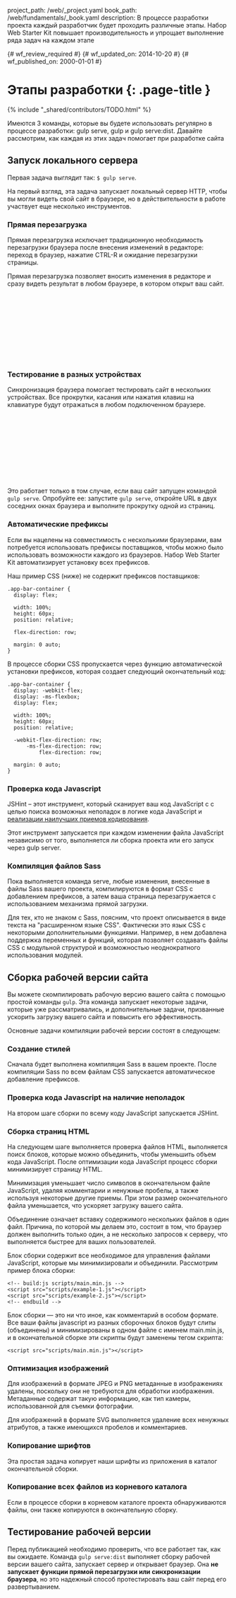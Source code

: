 project_path: /web/_project.yaml
book_path: /web/fundamentals/_book.yaml
description: В процессе разработки проекта каждый разработчик будет проходить различные этапы. Набор Web Starter Kit повышает производительность и упрощает выполнение ряда задач на каждом этапе

{# wf_review_required #}
{# wf_updated_on: 2014-10-20 #}
{# wf_published_on: 2000-01-01 #}

# Этапы разработки {: .page-title }

{% include "_shared/contributors/TODO.html" %}



Имеются 3 команды, которые вы будете использовать регулярно в процессе разработки: gulp serve, gulp и gulp serve:dist. Давайте рассмотрим, как каждая из этих задач помогает при разработке сайта


## Запуск локального сервера

Первая задача выглядит так: `$ gulp serve`.

На первый взгляд, эта задача запускает локальный сервер HTTP, чтобы вы могли видеть свой сайт
в браузере, но в действительности в работе участвует еще несколько инструментов.

### Прямая перезагрузка

Прямая перезагрузка исключает традиционную необходимость перезагрузки браузера после внесения изменений в редакторе:
переход в браузер, нажатие CTRL-R и ожидание перезагрузки
страницы.

Прямая перезагрузка позволяет вносить изменения в редакторе и сразу видеть
результат в любом браузере, в котором открыт ваш сайт.

<div class="video-wrapper">
  <iframe class="devsite-embedded-youtube-video" data-video-id="JE-ejS8N3YI"
          data-autohide="1" data-showinfo="0" frameborder="0" allowfullscreen>
  </iframe>
</div>

### Тестирование в разных устройствах

Синхронизация браузера помогает тестировать сайт в нескольких устройствах. Все прокрутки,
касания или нажатия клавиш на клавиатуре будут отражаться в любом подключенном браузере.

<div class="video-wrapper">
  <iframe class="devsite-embedded-youtube-video" data-video-id="RKKBIs_3svM"
          data-autohide="1" data-showinfo="0" frameborder="0" allowfullscreen>
  </iframe>
</div>

Это работает только в том случае, если ваш сайт запущен командой `gulp serve`. Опробуйте ее: запустите
`gulp serve`, откройте URL в двух соседних окнах браузера и выполните прокрутку
одной из страниц.

### Автоматические префиксы

Если вы нацелены на совместимость с несколькими браузерами, вам потребуется использовать префиксы поставщиков, чтобы
можно было использовать возможности каждого из браузеров. Набор Web Starter Kit автоматизирует установку всех
префиксов.

Наш пример CSS (ниже) не содержит префиксов поставщиков:

    .app-bar-container {
      display: flex;

      width: 100%;
      height: 60px;
      position: relative;

      flex-direction: row;

      margin: 0 auto;
    }

В процессе сборки CSS пропускается через функцию автоматической установки префиксов, которая создает следующий
окончательный код:

    .app-bar-container {
      display: -webkit-flex;
      display: -ms-flexbox;
      display: flex;

      width: 100%;
      height: 60px;
      position: relative;

      -webkit-flex-direction: row;
          -ms-flex-direction: row;
              flex-direction: row;

      margin: 0 auto;
    }

### Проверка кода Javascript

JSHint – этот инструмент, который сканирует ваш код JavaScript c с целью поиска возможных неполадок
в логике кода JavaScript и [реализации наилучших приемов кодирования](http://www.jshint.com/docs/).

Этот инструмент запускается при каждом изменении файла JavaScript
независимо от того, выполняется ли сборка проекта или его запуск через gulp server.

### Компиляция файлов Sass

Пока выполняется команда serve, любые изменения, внесенные в файлы Sass
вашего проекта, компилируются в формат CSS с добавлением префиксов, а затем ваша
страница перезагружается с использованием механизма прямой загрузки.

Для тех, кто не знаком с Sass, поясним, что проект описывается в виде текста на
"расширенном языке CSS". Фактически это язык CSS с некоторыми дополнительными функциями. Например,
в нем добавлена поддержка переменных и функций, которая позволяет создавать файлы CSS
с модульной структурой и возможностью неоднократного использования модулей.

## Сборка рабочей версии сайта

Вы можете скомпилировать рабочую версию вашего сайта с помощью простой
команды `gulp`. Эта команда запускает некоторые задачи, которые уже рассматривались, и дополнительные
задачи, призванные ускорить загрузку вашего сайта и повысить его эффективность.

Основные задачи компиляции рабочей версии состоят в следующем:

### Создание стилей

Сначала будет выполнена компиляция Sass в вашем проекте. После компиляции Sass
 по всем файлам CSS запускается автоматическое добавление префиксов.

### Проверка кода Javascript на наличие неполадок

На втором шаге сборки по всему коду JavaScript запускается JSHint.

### Сборка страниц HTML

На следующем шаге выполняется проверка файлов HTML, выполняется поиск блоков, которые можно объединить, чтобы
уменьшить объем кода JavaScript. После оптимизации кода JavaScript процесс сборки минимизирует
страницу HTML.

Минимизация уменьшает число символов в окончательном файле JavaScript,
удаляя комментарии и ненужные пробелы, а также используя некоторые
другие приемы. При этом размер окончательного файла уменьшается, что ускоряет
загрузку вашего сайта.

Объединение означает вставку содержимого нескольких файлов в один файл. Причина, по которой
мы делаем это, состоит в том, что браузер должен выполнить только один, а не несколько запросов к серверу,
что выполняется быстрее для ваших пользователей.

Блок сборки содержит все необходимое для управления файлами JavaScript, которые мы минимизировали
и объединили. Рассмотрим пример блока сборки:

    <!-- build:js scripts/main.min.js -->
    <script src="scripts/example-1.js"></script>
    <script src="scripts/example-2.js"></script>
    <!-- endbuild -->

Блок сборки — это ни что иное, как комментарий в особом формате.
Все ваши файлы javascript из разных сборочных блоков будут слиты
(объединены) и минимизированы в одном файле с именем main.min.js, и
в окончательной сборке эти скрипты будут заменены тегом скрипта:

    <script src="scripts/main.min.js"></script>

### Оптимизация изображений

Для изображений в формате JPEG и PNG метаданные в изображениях удалены, поскольку они не требуются для
обработки изображения. Метаданные содержат такую информацию, как тип камеры, использованной для
съемки фотографии.

Для изображений в формате SVG выполняется удаление всех ненужных атрибутов, а также имеющихся
пробелов и комментариев.

### Копирование шрифтов

Эта простая задача копирует наши шрифты из приложения в каталог окончательной сборки.

### Копирование всех файлов из корневого каталога

Если в процессе сборки в корневом каталоге проекта обнаруживаются файлы, они также копируются
в окончательную сборку.

## Тестирование рабочей версии

Перед публикацией необходимо проверить, что все работает
так, как вы ожидаете. Команда `gulp serve:dist` выполняет сборку рабочей версии вашего сайта,
запускает сервер и открывает браузер. Она **не запускает функции прямой перезагрузки или
синхронизации браузера**, но это надежный способ протестировать ваш сайт перед его развертыванием.


